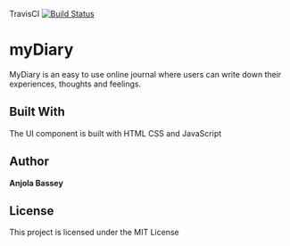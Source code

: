 TravisCI [![Build Status](https://travis-ci.org/anjolabassey/MyDiary.svg?branch=server)](https://travis-ci.org/anjolabassey/MyDiary)

# myDiary

MyDiary is an easy to use online journal where users can write down their experiences, thoughts and feelings. 

## Built With

The UI component is built with HTML CSS and JavaScript

## Author

**Anjola Bassey** 

## License

This project is licensed under the MIT License
